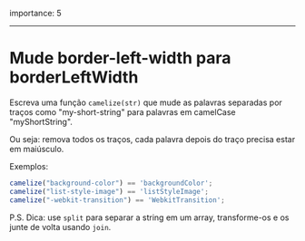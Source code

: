 importance: 5

---

# Mude border-left-width para borderLeftWidth

Escreva uma função `camelize(str)` que mude as palavras separadas por traços como "my-short-string" para palavras em camelCase "myShortString".

Ou seja: remova todos os traços, cada palavra depois do traço precisa estar em maiúsculo.

Exemplos:

```js
camelize("background-color") == 'backgroundColor';
camelize("list-style-image") == 'listStyleImage';
camelize("-webkit-transition") == 'WebkitTransition';
```

P.S. Dica: use `split` para separar a string em um array, transforme-os e os junte de volta usando `join`.
